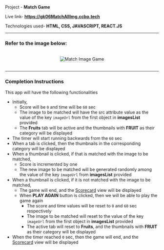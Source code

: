 Project - **Match Game** 

Live link- **https://gk06MatchAllImg.ccbp.tech**

Technologies used-  **HTML, CSS, JAVASCRIPT, REACT.JS**

-----------------------------------------

### Refer to the image below:

<br/>
<div style="text-align: center;">
    <img src="https://i.postimg.cc/2ydS5H8X/1-match-game.gif" alt="Match Image Game" style="max-width:70%;box-shadow:0 2.8px 2.2px rgba(0, 0, 0, 0.12)" />
</div>
<br/>


-------------------------------------------------------------



### Completion Instructions

This app will have the following functionalities

- Initially,
  - Score will be `0` and time will be `60` sec
  - The image to be matched will have the src attribute value as the value of the key `imageUrl` from the first object in **imagesList** provided
  - The **Fruits** tab will be active and the thumbnails with **FRUIT** as their category will be displayed
- The timer will start running backwards from the `60` sec
- When a tab is clicked, then the thumbnails in the corresponding category will be displayed
- When a thumbnail is clicked, if that is matched with the image to be matched,
  - Score is incremented by one
  - The new image to be matched will be generated randomly among the value of the key `imageUrl` from **imagesList** provided
- When a thumbnail is clicked, if it is not matched with the image to be matched,
  - The game will end, and the [Scorecard](https://assets.ccbp.in/frontend/content/react-js/match-game-score-card-lg-output.png) view will be displayed
  - When **PLAY AGAIN** button is clicked, then we will be able to play the game again
    - The score and time values will be reset to `0` and `60` sec respectively
    - The image to be matched will reset to the value of the key `imageUrl` from the first object in **imagesList** provided
    - The active tab will reset to **Fruits**, and the thumbnails with **FRUIT** as their category will be displayed
- When the timer reached `0` sec, then the game will end, and the [Scorecard](https://assets.ccbp.in/frontend/content/react-js/match-game-score-card-lg-output.png) view will be displayed


